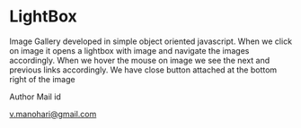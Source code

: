 LightBox
========
Image Gallery developed in simple object oriented javascript.
When we click on image it opens a lightbox with image and navigate the images accordingly.
When we hover the mouse on image we see the next and previous links accordingly.
We have close button attached at the bottom right of the image

Author Mail id

v.manohari@gmail.com
